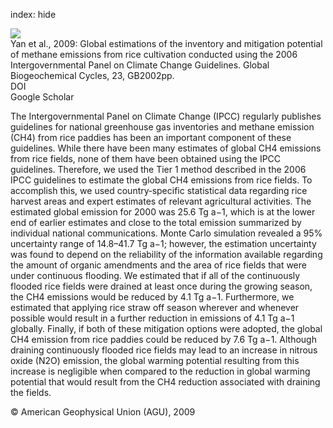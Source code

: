 index: hide

<div class="Citation">
    <div class="Citation-thumb CitationThumb-linked"  data-href="https://doi.org/10.1029/2008gb003299">
      <img src="https://static.claimspace.cloud/climate-study-static/refs/thumbs/6/Yan_et_al_2009-thumb.png" />
    </div>

  <div class="Citation-body">
    <div class="Citation-text">Yan et al., 2009: Global estimations of the inventory and mitigation potential of methane emissions from rice cultivation conducted using the 2006 Intergovernmental Panel on Climate Change Guidelines. <span class="Article-journal">Global Biogeochemical Cycles, </span><span class="Article-volume">23, </span>GB2002pp.</div>
    <div class="Citation-links">
      <div class="CitationLink" data-href="https://doi.org/10.1029/2008gb003299">
        <div class="CitationLink-icon CitationLink-Doi"></div>
        <div class="CitationLink-text">DOI</div>
      </div>
      <div class="CitationLink" data-href="https://scholar.google.com/scholar?q=10.1029/2008gb003299">
        <div class="CitationLink-icon CitationLink-Scholar"></div>
        <div class="CitationLink-text">Google Scholar</div>
      </div>
    </div>
  </div>
</div>

The Intergovernmental Panel on Climate Change (IPCC) regularly publishes guidelines for national greenhouse gas inventories and methane emission (CH4) from rice paddies has been an important component of these guidelines. While there have been many estimates of global CH4 emissions from rice fields, none of them have been obtained using the IPCC guidelines. Therefore, we used the Tier 1 method described in the 2006 IPCC guidelines to estimate the global CH4 emissions from rice fields. To accomplish this, we used country‐specific statistical data regarding rice harvest areas and expert estimates of relevant agricultural activities. The estimated global emission for 2000 was 25.6 Tg a−1, which is at the lower end of earlier estimates and close to the total emission summarized by individual national communications. Monte Carlo simulation revealed a 95% uncertainty range of 14.8–41.7 Tg a−1; however, the estimation uncertainty was found to depend on the reliability of the information available regarding the amount of organic amendments and the area of rice fields that were under continuous flooding. We estimated that if all of the continuously flooded rice fields were drained at least once during the growing season, the CH4 emissions would be reduced by 4.1 Tg a−1. Furthermore, we estimated that applying rice straw off season wherever and whenever possible would result in a further reduction in emissions of 4.1 Tg a−1 globally. Finally, if both of these mitigation options were adopted, the global CH4 emission from rice paddies could be reduced by 7.6 Tg a−1. Although draining continuously flooded rice fields may lead to an increase in nitrous oxide (N2O) emission, the global warming potential resulting from this increase is negligible when compared to the reduction in global warming potential that would result from the CH4 reduction associated with draining the fields.

<div class="Citation-copy">
&copy; American Geophysical Union (AGU), 2009
</div>